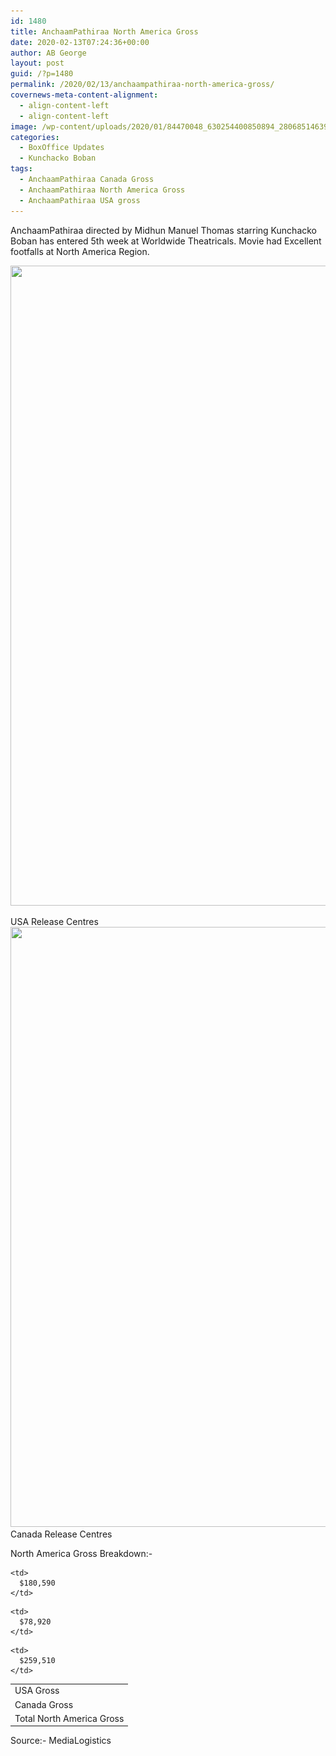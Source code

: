 ```yaml
---
id: 1480
title: AnchaamPathiraa North America Gross
date: 2020-02-13T07:24:36+00:00
author: AB George
layout: post
guid: /?p=1480
permalink: /2020/02/13/anchaampathiraa-north-america-gross/
covernews-meta-content-alignment:
  - align-content-left
  - align-content-left
image: /wp-content/uploads/2020/01/84470048_630254400850894_2806851463983136768_o.jpg
categories:
  - BoxOffice Updates
  - Kunchacko Boban
tags:
  - AnchaamPathiraa Canada Gross
  - AnchaamPathiraa North America Gross
  - AnchaamPathiraa USA gross
---
```

AnchaamPathiraa directed by Midhun Manuel Thomas starring Kunchacko Boban has entered 5th week at Worldwide Theatricals. Movie had Excellent footfalls at North America Region. 

<img loading="lazy" width="724" height="1024" src="/wp-content/uploads/2020/02/82439227_1521639301321869_6491365961461923840_o-1-1-724x1024.jpg" alt="" class="wp-image-1482" srcset="/wp-content/uploads/2020/02/82439227_1521639301321869_6491365961461923840_o-1-1-724x1024.jpg 724w, /wp-content/uploads/2020/02/82439227_1521639301321869_6491365961461923840_o-1-1-212x300.jpg 212w, /wp-content/uploads/2020/02/82439227_1521639301321869_6491365961461923840_o-1-1-768x1086.jpg 768w, /wp-content/uploads/2020/02/82439227_1521639301321869_6491365961461923840_o-1-1.jpg 1080w" sizes="(max-width: 724px) 100vw, 724px" /> <figcaption>USA Release Centres</figcaption> <img loading="lazy" width="757" height="960" src="/wp-content/uploads/2020/02/82038678_1521118521373947_7577960827282522112_n-1.jpg" alt="" class="wp-image-1483" srcset="/wp-content/uploads/2020/02/82038678_1521118521373947_7577960827282522112_n-1.jpg 757w, /wp-content/uploads/2020/02/82038678_1521118521373947_7577960827282522112_n-1-237x300.jpg 237w" sizes="(max-width: 757px) 100vw, 757px" /><figcaption>Canada Release Centres</figcaption> 

North America Gross Breakdown:-

<table class="wp-block-table">
  <tr>
    <td>
      USA Gross
    </td>
    
    <td>
      $180,590
    </td>
  </tr>
  
  <tr>
    <td>
      Canada Gross
    </td>
    
    <td>
      $78,920
    </td>
  </tr>
  
  <tr>
    <td>
      Total North America Gross
    </td>
    
    <td>
      $259,510
    </td>
  </tr>
</table>

Source:- MediaLogistics